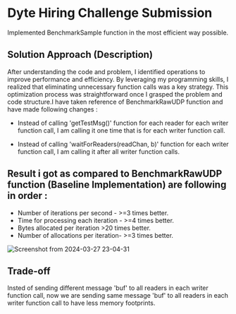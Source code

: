 # Dyte Hiring Challenge Submission

Implemented BenchmarkSample function in the most efficient way possible.

## Solution Approach (Description)

After understanding the code and problem, I identified operations to improve performance and efficiency. By leveraging my programming skills, I realized that eliminating unnecessary function calls was a key strategy. This optimization process was straightforward once I grasped the problem and code structure.I have taken reference of BenchmarkRawUDP function and have made following changes :

- Instead of calling 'getTestMsg()' function for each reader for each writer function call, I am calling it one time that is for each writer function call.

- Instead of calling 'waitForReaders(readChan, b)' function for each writer function call, I am calling it after all writer function calls.

## Result i got as compared to BenchmarkRawUDP function (Baseline Implementation) are following in order : 

- Number of iterations per second -    >=3 times better.
- Time for processing each iteration - >=4 times better.
- Bytes allocated per iteration        >20 times better.
- Number of allocations per iteration- >=3 times better.

![Screenshot from 2024-03-27 23-04-31](https://github.com/dhakad22klx/Dyte-Hiring-Challenge-Solution/assets/87806512/77835a8d-5740-4477-8db5-5a89a108706b)

## Trade-off

Insted of sending different message 'buf' to all readers in each writer function call, now we are sending same message 'buf' to all readers in each writer function call to have less memory footprints.
